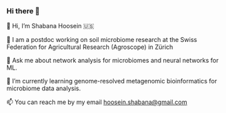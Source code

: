 ### Hi there 👋

👋 Hi, I’m Shabana Hoosein 🇺🇸

🦠 I am a postdoc working on soil microbiome research at the Swiss Federation for Agricultural Research (Agroscope) in Zürich

💬 Ask me about network analysis for microbiomes and neural networks for ML.

🌱 I’m currently learning genome-resolved metagenomic bioinformatics for microbiome data analysis.

📫 You can reach me by my email hoosein.shabana@gmail.com

<!--
**shoosein219/shoosein219** is a ✨ _special_ ✨ repository because its `README.md` (this file) appears on your GitHub profile.

Here are some ideas to get you started:

- 🔭 I’m currently working on ...
- 🌱 I’m currently learning ...
- 👯 I’m looking to collaborate on ...
- 🤔 I’m looking for help with ...
- 💬 Ask me about ...
- 📫 How to reach me: ...
- 😄 Pronouns: ...
- ⚡ Fun fact: ...
-->
